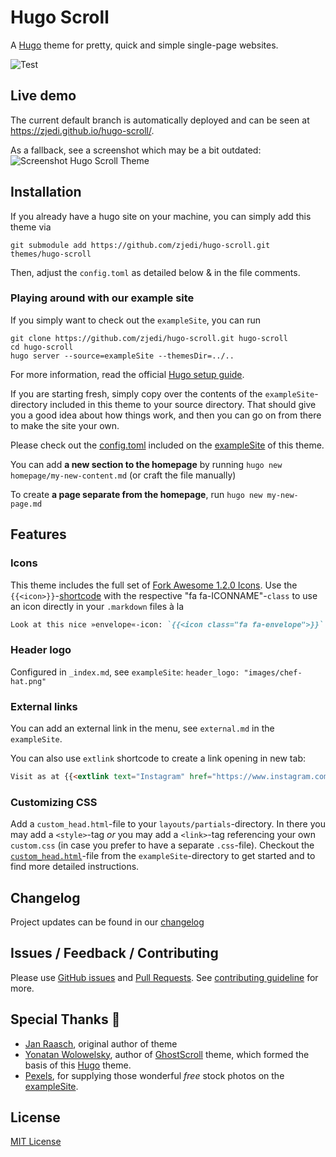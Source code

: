 # Hugo Scroll
A [Hugo](https://gohugo.io/) theme for pretty, quick and simple single-page websites.

![Test](https://github.com/zjedi/hugo-scroll/workflows/CI/badge.svg?branch=master&event=push)

## Live demo

The current default branch is automatically deployed and can be seen at https://zjedi.github.io/hugo-scroll/.

As a fallback, see a screenshot which may be a bit outdated: ![Screenshot Hugo Scroll Theme](https://raw.githubusercontent.com/zjedi/hugo-scroll/master/images/tn.png)

## Installation
If you already have a hugo site on your machine, you can simply add this theme via
```
git submodule add https://github.com/zjedi/hugo-scroll.git themes/hugo-scroll
```
Then, adjust the `config.toml` as detailed below & in the file comments.

### Playing around with our example site

If you simply want to check out the `exampleSite`, you can run
```
git clone https://github.com/zjedi/hugo-scroll.git hugo-scroll
cd hugo-scroll
hugo server --source=exampleSite --themesDir=../..
```

For more information, read the official [Hugo setup guide][hugo-setup-guide].

If you are starting fresh, simply copy over the contents of the `exampleSite`-directory included in this theme to your source directory. That should give you a good idea about how things work, and then you can go on from there to make the site your own.

Please check out the [config.toml](https://github.com/zjedi/hugo-scroll/blob/master/exampleSite/config.toml) included on the [exampleSite](https://github.com/zjedi/hugo-scroll/tree/master/exampleSite) of this theme.

You can add **a new section to the homepage** by running `hugo new homepage/my-new-content.md` (or craft the file manually)

To create **a page separate from the homepage**, run `hugo new my-new-page.md`

## Features
### Icons
This theme includes the full set of [Fork Awesome 1.2.0 Icons][fork-awesome-icons]. Use the `{{<icon>}}`-[shortcode][hugo-shortcodes] with the respective "fa fa-ICONNAME"-`class` to use an icon directly in your `.markdown` files à la
```markdown
Look at this nice »envelope«-icon: `{{<icon class="fa fa-envelope">}}`. I took this from https://forkaweso.me/Fork-Awesome/icon/envelope/ :-)
```

### Header logo
Configured in `_index.md`, see `exampleSite`: `header_logo: "images/chef-hat.png"`

### External links
You can add an external link in the menu, see `external.md` in the `exampleSite`.

You can also use `extlink` shortcode to create a link opening in new tab:
```markdown
Visit as at {{<extlink text="Instagram" href="https://www.instagram.com/yourInstagramName/">}}
```

### Customizing CSS
Add a `custom_head.html`-file to your `layouts/partials`-directory. In there you may add a `<style>`-tag _or_ you may add a `<link>`-tag referencing your own `custom.css` (in case you prefer to have a separate `.css`-file). Checkout the [`custom_head.html`](https://github.com/zjedi/hugo-scroll/blob/master/exampleSite/layouts/partials/custom_head.html)-file from the `exampleSite`-directory to get started and to find more detailed instructions.

## Changelog

Project updates can be found in our [changelog](./CHANGELOG.md)

## Issues / Feedback / Contributing
Please use [GitHub issues](https://github.com/zjedi/hugo-scroll/issues) and [Pull Requests](https://github.com/zjedi/hugo-scroll/pulls).
See [contributing guideline](https://github.com/zjedi/hugo-scroll/blob/master/contributing.md) for more.

## Special Thanks 🎁
- [Jan Raasch](https://www.janraasch.com), original author of theme
- [Yonatan Wolowelsky](https://github.com/grmmph), author of [GhostScroll](https://github.com/grmmph/GhostScroll) theme, which formed the basis of this [Hugo](https://gohugo.io/) theme.
- [Pexels](https://www.pexels.com), for supplying those wonderful _free_ stock photos on the [exampleSite](https://github.com/zjedi/hugo-scroll/tree/master/exampleSite).

## License
[MIT License](http://en.wikipedia.org/wiki/MIT_License)

[hugo-setup-guide]: https://gohugo.io/getting-started/installing
[fork-awesome-icons]: https://forkaweso.me/Fork-Awesome/icons/
[hugo-shortcodes]: https://gohugo.io/content-management/shortcodes/
